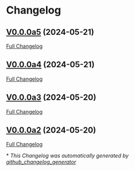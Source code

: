 # Changelog

## [V0.0.0a5](https://github.com/JarbasHiveMind/ovos-solver-hivemind-plugin/tree/V0.0.0a5) (2024-05-21)

[Full Changelog](https://github.com/JarbasHiveMind/ovos-solver-hivemind-plugin/compare/V0.0.0a4...V0.0.0a5)

## [V0.0.0a4](https://github.com/JarbasHiveMind/ovos-solver-hivemind-plugin/tree/V0.0.0a4) (2024-05-21)

[Full Changelog](https://github.com/JarbasHiveMind/ovos-solver-hivemind-plugin/compare/V0.0.0a3...V0.0.0a4)

## [V0.0.0a3](https://github.com/JarbasHiveMind/ovos-solver-hivemind-plugin/tree/V0.0.0a3) (2024-05-20)

[Full Changelog](https://github.com/JarbasHiveMind/ovos-solver-hivemind-plugin/compare/V0.0.0a2...V0.0.0a3)

## [V0.0.0a2](https://github.com/JarbasHiveMind/ovos-solver-hivemind-plugin/tree/V0.0.0a2) (2024-05-20)

[Full Changelog](https://github.com/JarbasHiveMind/ovos-solver-hivemind-plugin/compare/87eae1c8e7e237b3fe29d4b83b8bce7291d8ef20...V0.0.0a2)



\* *This Changelog was automatically generated by [github_changelog_generator](https://github.com/github-changelog-generator/github-changelog-generator)*
